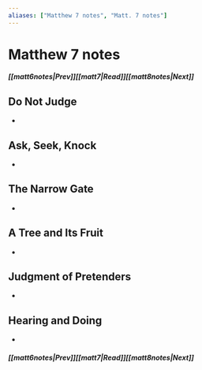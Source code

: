 ```yaml
---
aliases: ["Matthew 7 notes", "Matt. 7 notes"]
---
```

# Matthew 7 notes
##### <span class=arrow-left></span>[[matt6notes|Prev]]<span class=navigation-separator></span>[[matt7|Read]]<span class=navigation-separator></span>[[matt8notes|Next]]<span class=arrow-right></span>
## Do Not Judge
- 
## Ask, Seek, Knock
- 
## The Narrow Gate
- 
## A Tree and Its Fruit
- 
## Judgment of Pretenders
- 
## Hearing and Doing
- 
##### <span class=arrow-left></span>[[matt6notes|Prev]]<span class=navigation-separator></span>[[matt7|Read]]<span class=navigation-separator></span>[[matt8notes|Next]]<span class=arrow-right></span>